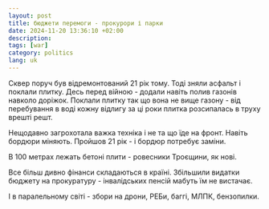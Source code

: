 ```yaml
---
layout: post
title: бюджети перемоги - прокурори і парки
date: 2024-11-20 13:36:10 +02:00
description: 
tags: [war]
category: politics
lang: uk
---
```


Сквер поруч був відремонтований 21 рік тому. Тоді зняли асфальт і поклали плитку.  Десь перед війною - додали навіть полив газонів навколо доріжок.
Поклали плитку так що вона не вище газону - від перебування в воді кожну відлигу  за ці роки плитка розсипалась в труху врешті решт.

Нещодавно загрохотала важка техніка і не та що їде на фронт. Навіть бордюри міняють. Пройшов 21 рік - і бордюр потребує заміни.

В 100 метрах лежать бетоні плити - ровесники Троєщини, як нові.

Все більш дивно фінанси складаються в країні.
Збільшили видатки  бюджету на прокуратуру - інвалідських пенсій мабуть їм не вистачає.

І в паралельному світі - збори на дрони, РЕБи, баггі, МЛПК, бензопилки.